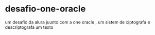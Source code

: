 # desafio-one-oracle
um desafio da alura juunto com a one oracle , um sistem de ciptografa e descriptografa um texto
